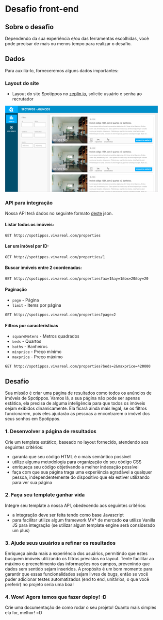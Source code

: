 # Desafio front-end

## Sobre o desafio

Dependendo da sua experiência e/ou das ferramentas escolhidas, você pode precisar de mais ou menos tempo para realizar o desafio.


## Dados
Para auxiliá-lo, forneceremos alguns dados importantes:

### Layout do site
- Layout do site Spotippos no [zeplin.io](https://zeplin.io/), solicite usuário e senha ao recrutador

![Página de Resultados](public/images/spotippos-result-page.png)

### API para integração

Nossa API terá dados no seguinte formato [deste](properties.json) json.


#### Listar todos os imóveis:
```
GET http://spotippos.vivareal.com/properties
```

#### Ler um imóvel por ID:
```
GET http://spotippos.vivareal.com/properties/1
```

#### Buscar imóveis entre 2 coordenadas:
```
GET http://spotippos.vivareal.com/properties?ax=1&ay=1&bx=20&by=20
```

#### Paginação
- `page` - Página
- `limit` - Items por página

```
GET http://spotippos.vivareal.com/properties?page=2
```

#### Filtros por caracteristicas
- `squareMeters` - Metros quadrados
- `beds` - Quartos
- `baths` - Banheiros
- `minprice` - Preço mínimo
- `maxprice` - Preço máximo

```
GET http://spotippos.vivareal.com/properties?beds=2&maxprice=420000
```

## Desafio

Sua missão é criar uma página de resultados como todos os anúncios de imóveis de Spotippos. Vamos lá, a sua página não pode ser apenas estática, ela precisa de alguma inteligência para que todos os imóveis sejam exibidos dinamicamente. Ela ficará ainda mais legal, se os filtros funcionarem, pois eles ajudarão as pessoas a encontrarem o imóvel dos seus sonhos em Spotippos.

### 1. Desenvolver a página de resultados

Crie um template estático, baseado no layout fornecido, atendendo aos seguintes critérios:
 
 - garanta que seu código HTML é o mais semântico possível
 - utilize alguma metodologia para organização do seu código CSS
 - enriqueça seu código objetivando a melhor indexação possível 
 - faça com que sua página traga uma experiência agradável a qualquer pessoa, independentemente do dispositivo que ela estiver utilizando para ver sua página

### 2. Faça seu template ganhar vida

Integre seu template a nossa API, obedecendo aos seguintes critérios:

  - a integração deve ser feita tendo como base Javascript
  - para facilitar utilize algum framework MV* de mercado **ou** utilize Vanilla JS para integração (se utilizar algum template engine será considerado um plus)

### 3. Ajude seus usuários a refinar os resultados

Enriqueça ainda mais a experiência dos usuários, permitindo que estes busquem imóveis utilizando os filtros previstos no layout. Tente facilitar ao máximo o preenchimento das informações nos campos, prevenindo que dados sem sentido sejam inseridos. A propósito é um bom momento para garantir que essas funcionalidades sejam livres de bugs, então se você puder adicionar testes automatizados (end to end, unitários, o que você preferir) no projeto seria uma boa!

### 4. Wow! Agora temos que fazer deploy! :D

Crie uma documentação de como rodar o seu projeto! Quanto mais simples ela for, melhor! =D
